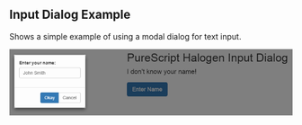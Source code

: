 ## Input Dialog Example

Shows a simple example of using a modal dialog for text input.

![Input Screenshot](Input.png)